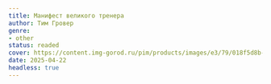 ```yaml
---
title: Манифест великого тренера
author: Тим Гровер
genre:
- other
status: readed
cover: https://content.img-gorod.ru/pim/products/images/e3/79/018f5d8b-ecd7-774a-8af3-9f7355a5e379.jpg
date: 2025-04-22
headless: true
---
```



